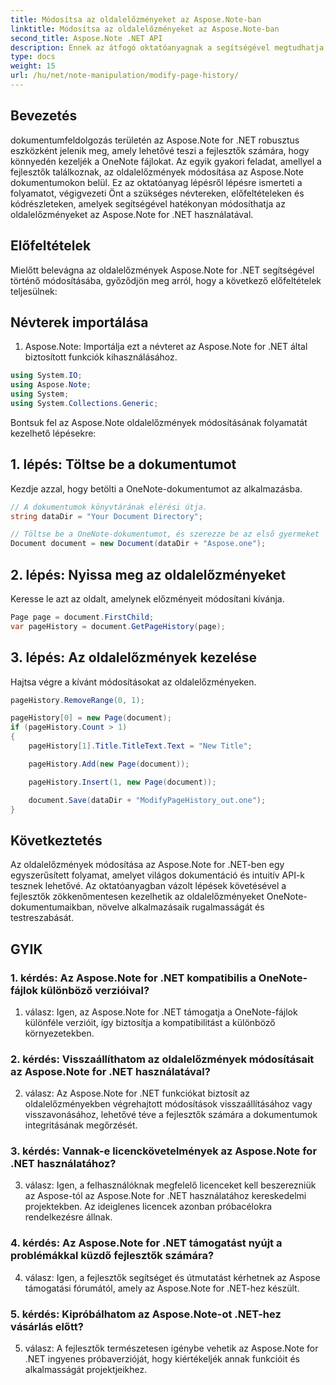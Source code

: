 ```yaml
---
title: Módosítsa az oldalelőzményeket az Aspose.Note-ban
linktitle: Módosítsa az oldalelőzményeket az Aspose.Note-ban
second_title: Aspose.Note .NET API
description: Ennek az átfogó oktatóanyagnak a segítségével megtudhatja, hogyan módosíthatja az oldalelőzményeket az Aspose.Note for .NET-ben. Fokozatmentesen fokozza dokumentumfeldolgozási képességeit.
type: docs
weight: 15
url: /hu/net/note-manipulation/modify-page-history/
---
```

## Bevezetés

dokumentumfeldolgozás területén az Aspose.Note for .NET robusztus eszközként jelenik meg, amely lehetővé teszi a fejlesztők számára, hogy könnyedén kezeljék a OneNote fájlokat. Az egyik gyakori feladat, amellyel a fejlesztők találkoznak, az oldalelőzmények módosítása az Aspose.Note dokumentumokon belül. Ez az oktatóanyag lépésről lépésre ismerteti a folyamatot, végigvezeti Önt a szükséges névtereken, előfeltételeken és kódrészleteken, amelyek segítségével hatékonyan módosíthatja az oldalelőzményeket az Aspose.Note for .NET használatával.

## Előfeltételek

Mielőtt belevágna az oldalelőzmények Aspose.Note for .NET segítségével történő módosításába, győződjön meg arról, hogy a következő előfeltételek teljesülnek:

## Névterek importálása

1. Aspose.Note: Importálja ezt a névteret az Aspose.Note for .NET által biztosított funkciók kihasználásához.

```csharp
using System.IO;
using Aspose.Note;
using System;
using System.Collections.Generic;
```

Bontsuk fel az Aspose.Note oldalelőzmények módosításának folyamatát kezelhető lépésekre:

## 1. lépés: Töltse be a dokumentumot

Kezdje azzal, hogy betölti a OneNote-dokumentumot az alkalmazásba.

```csharp
// A dokumentumok könyvtárának elérési útja.
string dataDir = "Your Document Directory";

// Töltse be a OneNote-dokumentumot, és szerezze be az első gyermeket
Document document = new Document(dataDir + "Aspose.one");
```

## 2. lépés: Nyissa meg az oldalelőzményeket

Keresse le azt az oldalt, amelynek előzményeit módosítani kívánja.

```csharp
Page page = document.FirstChild;
var pageHistory = document.GetPageHistory(page);
```

## 3. lépés: Az oldalelőzmények kezelése

Hajtsa végre a kívánt módosításokat az oldalelőzményeken.

```csharp
pageHistory.RemoveRange(0, 1);

pageHistory[0] = new Page(document);
if (pageHistory.Count > 1)
{
    pageHistory[1].Title.TitleText.Text = "New Title";

    pageHistory.Add(new Page(document));

    pageHistory.Insert(1, new Page(document));

    document.Save(dataDir + "ModifyPageHistory_out.one");
}
```

## Következtetés

Az oldalelőzmények módosítása az Aspose.Note for .NET-ben egy egyszerűsített folyamat, amelyet világos dokumentáció és intuitív API-k tesznek lehetővé. Az oktatóanyagban vázolt lépések követésével a fejlesztők zökkenőmentesen kezelhetik az oldalelőzményeket OneNote-dokumentumaikban, növelve alkalmazásaik rugalmasságát és testreszabását.

## GYIK

### 1. kérdés: Az Aspose.Note for .NET kompatibilis a OneNote-fájlok különböző verzióival?

1. válasz: Igen, az Aspose.Note for .NET támogatja a OneNote-fájlok különféle verzióit, így biztosítja a kompatibilitást a különböző környezetekben.

### 2. kérdés: Visszaállíthatom az oldalelőzmények módosításait az Aspose.Note for .NET használatával?

2. válasz: Az Aspose.Note for .NET funkciókat biztosít az oldalelőzményekben végrehajtott módosítások visszaállításához vagy visszavonásához, lehetővé téve a fejlesztők számára a dokumentumok integritásának megőrzését.

### 3. kérdés: Vannak-e licenckövetelmények az Aspose.Note for .NET használatához?

3. válasz: Igen, a felhasználóknak megfelelő licenceket kell beszerezniük az Aspose-tól az Aspose.Note for .NET használatához kereskedelmi projektekben. Az ideiglenes licencek azonban próbacélokra rendelkezésre állnak.

### 4. kérdés: Az Aspose.Note for .NET támogatást nyújt a problémákkal küzdő fejlesztők számára?

4. válasz: Igen, a fejlesztők segítséget és útmutatást kérhetnek az Aspose támogatási fórumától, amely az Aspose.Note for .NET-hez készült.

### 5. kérdés: Kipróbálhatom az Aspose.Note-ot .NET-hez vásárlás előtt?

5. válasz: A fejlesztők természetesen igénybe vehetik az Aspose.Note for .NET ingyenes próbaverzióját, hogy kiértékeljék annak funkcióit és alkalmasságát projektjeikhez.
